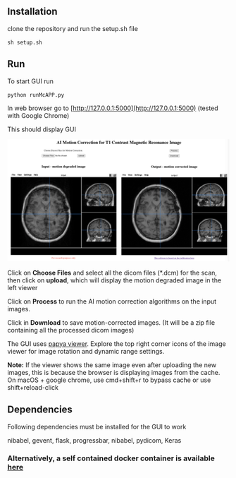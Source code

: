 ## Installation
clone the repository and run the setup.sh file
````
sh setup.sh
````

## Run
To start GUI run
````
python runMcAPP.py
````
In web browser go to [http://127.0.0.1:5000](http://127.0.0.1:5000) (tested with Google Chrome)


This should display GUI

![GuiScreenshot](./static/ScreenShot.png)

Click on **Choose Files** and select all the dicom files (*.dcm) for the scan, then click on **upload**, which will display the motion degraded image in the left viewer

Click on **Process** to run the AI motion correction algorithms on the input images.

Click in **Download** to save motion-corrected images. (It will be a zip file containing all the processed dicom images)

The GUI uses [papya viewer](https://github.com/rii-mango/Papaya).
Explore the top right corner icons of the image viewer for image rotation and dynamic range settings. 

**Note:** If the viewer shows the same image even after uploading the new images, this is because the browser is displaying images from the cache. On macOS + google chrome, use cmd+shift+r to bypass cache or use shift+reload-click 

## Dependencies
Following dependencies must be installed for the GUI to work

nibabel, gevent, flask, progressbar, nibabel, pydicom, Keras

### Alternatively, a self contained docker container is available [here](https://hub.docker.com/r/kamleshp/moconetapp) 
